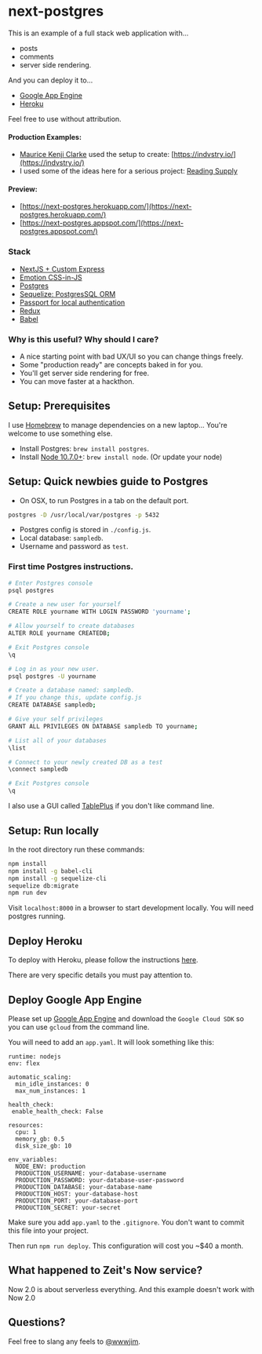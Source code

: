 # next-postgres

This is an example of a full stack web application with...

- posts
- comments
- server side rendering.

And you can deploy it to...

- [Google App Engine](https://cloud.google.com/appengine/)
- [Heroku](https://github.com/jimmylee/next-postgres/blob/master/HEROKU.md)

Feel free to use without attribution.

#### Production Examples:

- [Maurice Kenji Clarke](https://twitter.com/mauricekenji) used the setup to
  create: [https://indvstry.io/](https://indvstry.io/)
- I used some of the ideas here for a serious project:
  [Reading Supply](https://reading.supply)

#### Preview:

- [https://next-postgres.herokuapp.com/](https://next-postgres.herokuapp.com/)
- [https://next-postgres.appspot.com/](https://next-postgres.appspot.com/)

### Stack

- [NextJS + Custom Express](https://github.com/zeit/next.js/)
- [Emotion CSS-in-JS](https://github.com/emotion-js/emotion)
- [Postgres](https://www.postgresql.org/)
- [Sequelize: PostgresSQL ORM](http://docs.sequelizejs.com/)
- [Passport for local authentication](http://passportjs.org/)
- [Redux](http://redux.js.org/)
- [Babel](https://babeljs.io/)

### Why is this useful? Why should I care?

- A nice starting point with bad UX/UI so you can change things freely.
- Some "production ready" are concepts baked in for you.
- You'll get server side rendering for free.
- You can move faster at a hackthon.

## Setup: Prerequisites

I use [Homebrew](https://brew.sh/) to manage dependencies on a new laptop...
You're welcome to use something else.

- Install Postgres: `brew install postgres`.
- Install [Node 10.7.0+](https://nodejs.org/en/): `brew install node`. (Or
  update your node)

## Setup: Quick newbies guide to Postgres

- On OSX, to run Postgres in a tab on the default port.

```sh
postgres -D /usr/local/var/postgres -p 5432
```

- Postgres config is stored in `./config.js`.
- Local database: `sampledb`.
- Username and password as `test`.

### First time Postgres instructions.

```sh
# Enter Postgres console
psql postgres

# Create a new user for yourself
CREATE ROLE yourname WITH LOGIN PASSWORD 'yourname';

# Allow yourself to create databases
ALTER ROLE yourname CREATEDB;

# Exit Postgres console
\q

# Log in as your new user.
psql postgres -U yourname

# Create a database named: sampledb.
# If you change this, update config.js
CREATE DATABASE sampledb;

# Give your self privileges
GRANT ALL PRIVILEGES ON DATABASE sampledb TO yourname;

# List all of your databases
\list

# Connect to your newly created DB as a test
\connect sampledb

# Exit Postgres console
\q
```

I also use a GUI called [TablePlus](https://tableplus.io/) if you don't like
command line.

## Setup: Run locally

In the root directory run these commands:

```sh
npm install
npm install -g babel-cli
npm install -g sequelize-cli
sequelize db:migrate
npm run dev
```

Visit `localhost:8000` in a browser to start development locally. You will need
postgres running.

## Deploy Heroku

To deploy with Heroku, please follow the instructions
[here](https://github.com/jimmylee/next-postgres/blob/master/HEROKU.md).

There are very specific details you must pay attention to.

## Deploy Google App Engine

Please set up [Google App Engine](https://cloud.google.com/appengine/) and
download the `Google Cloud SDK` so you can use `gcloud` from the command line.

You will need to add an `app.yaml`. It will look something like this:

```
runtime: nodejs
env: flex

automatic_scaling:
  min_idle_instances: 0
  max_num_instances: 1

health_check:
 enable_health_check: False

resources:
  cpu: 1
  memory_gb: 0.5
  disk_size_gb: 10

env_variables:
  NODE_ENV: production
  PRODUCTION_USERNAME: your-database-username
  PRODUCTION_PASSWORD: your-database-user-password
  PRODUCTION_DATABASE: your-database-name
  PRODUCTION_HOST: your-database-host
  PRODUCTION_PORT: your-database-port
  PRODUCTION_SECRET: your-secret
```

Make sure you add `app.yaml` to the `.gitignore`. You don't want to commit this
file into your project.

Then run `npm run deploy`. This configuration will cost you ~\$40 a month.

## What happened to Zeit's Now service?

Now 2.0 is about serverless everything. And this example doesn't work with Now
2.0

## Questions?

Feel free to slang any feels to [@wwwjim](https://twitter.com/wwwjim).
